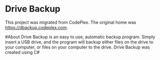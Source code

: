 # Drive Backup

This project was migrated from CodePlex. The original home was https://dbackup.codeplex.com.

#About
Drive Backup is an easy to use, automatic backup program. Simply insert a USB drive, and the program will backup either files on the drive to your computer, or files on your computer to the drive. Drive Backup was created using C#
